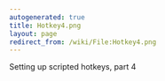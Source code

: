```yaml
---
autogenerated: true
title: Hotkey4.png
layout: page
redirect_from: /wiki/File:Hotkey4.png
---
```


Setting up scripted hotkeys, part 4
